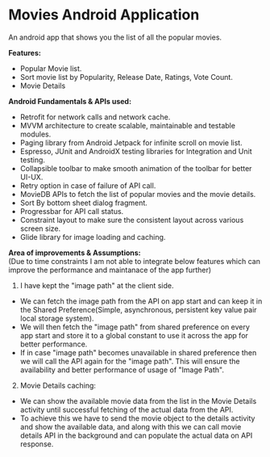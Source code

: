 # Movies Android Application
An android app that shows you the list of all the popular movies.

**Features:**
- Popular Movie list.
- Sort movie list by Popularity, Release Date, Ratings, Vote Count.
- Movie Details

**Android Fundamentals & APIs used:**
- Retrofit for network calls and network cache.
- MVVM architecture to create scalable, maintainable and testable modules.
- Paging library from Android Jetpack for infinite scroll on movie list.
- Espresso, JUnit and AndroidX testing libraries for Integration and Unit testing.
- Collapsible toolbar to make smooth animation of the toolbar for better UI-UX.
- Retry option in case of failure of API call.
- MovieDB APIs to fetch the list of popular movies and the movie details.
- Sort By bottom sheet dialog fragment.
- Progressbar for API call status.
- Constraint layout to make sure the consistent layout across various screen size.
- Glide library for image loading and caching.

**Area of improvements & Assumptions:** <br />
(Due to time constraints I am not able to integrate below features which can improve the performance and maintanace of the app further)<br/>
1) I have kept the "image path" at the client side.
- We can fetch the image path from the API on app start 
and can keep it in the Shared Preference(Simple, asynchronous, persistent key value pair local storage system).<br/>
- We will then fetch the "image path" from shared preference on every app start and store it to a global constant to use it across the app for better performance.
- If in case "image path" becomes unavailable in shared preference then we will call the API again for the "image path".
This will ensure the availability and better performance of usage of "Image Path".

2) Movie Details caching:
- We can show the available movie data from the list in the Movie Details activity until successful fetching of the actual data from the API.
- To achieve this we have to send the movie object to the details activity and show the available data, and along with 
this we can call movie details API in the background and can populate the actual data on API response.

